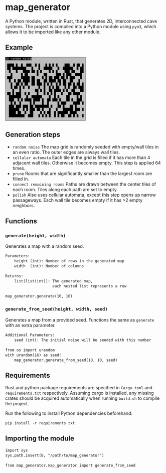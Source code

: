 # map_generator

A Python module, written in Rust, that generates 2D, interconnected cave systems. The project is compiled into a Python module using `pyo3`, which allows it to be imported like any other module.

## Example

<img src="./examples/example.gif" width="256">

## Generation steps

- `random noise` The map grid is randomly seeded with empty/wall tiles in an even ratio. The outer edges are always wall tiles.
- `cellular automata` Each tile in the grid is filled if it has more than 4 adjacent wall tiles. Otherwise it becomes empty. This step is applied 64 times.
- `prune` Rooms that are significantly smaller than the largest room are filled in.
- `connect remaining rooms` Paths are drawn between the center tiles of each room. Tiles along each path are set to empty.
- `polish` Also uses cellular automata, except this step opens up narrow passageways. Each wall tile becomes empty if it has >2 empty neighbors.

## Functions

### `generate(height, width)`

Generates a map with a random seed.

```
Parameters:
    height (int): Number of rows in the generated map
    width  (int): Number of columns
     
Returns:
    list(list(int)): The generated map, 
                     each nested list represents a row
    
map_generator.generate(10, 10)
```

### `generate_from_seed(height, width, seed)`

Generates a map from a provided seed. Functions the same as `generate` with an extra parameter.

```
Additional Parameters:
    seed (int): The initial noise will be seeded with this number
    
from os import urandom
with urandom(16) as seed:
    map_generator.generate_from_seed(10, 10, seed)
```

## Requirements

Rust and python package requirements are specified in `Cargo.toml` and `requirements.txt` respectively. Assuming cargo is installed, any missing crates should be acquired automatically when running `build.sh` to compile the project.

Run the following to install Python dependencies beforehand:

```
pip install -r requirements.txt
```

## Importing the module
```
import sys
sys.path.insert(0, "/path/to/map_generator")

from map_generator.map_generator import generate_from_seed
```
```
